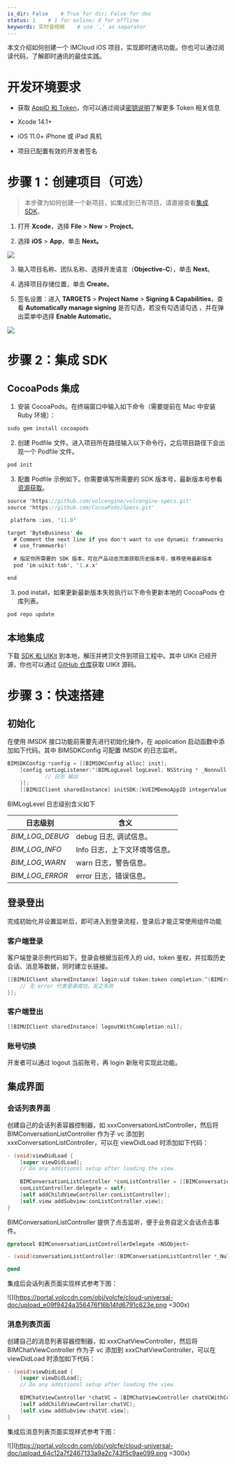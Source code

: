 ```yaml
---
is_dir: False    # True for dir; False for doc
status: 1    # 1 for online; 0 for offline
keywords: 实时音视频    # use ',' as separator
---
```


本文介绍如何创建一个 IMCloud iOS 项目，实现即时通讯功能。你也可以通过阅读代码，了解即时通讯的最佳实践。

# 开发环境要求

- 获取 [AppID 和 Token](291042)，你可以通过阅读[密钥说明](291043)了解更多 Token 相关信息
	
- Xcode 14.1+
	
- iOS 11.0+ iPhone 或 iPad 真机
	
- 项目已配置有效的开发者签名
	

# 步骤 1：创建项目（可选）

> 本步骤为如何创建一个新项目，如集成到已有项目，请直接查看[集成 SDK](#步骤-2：集成-sdk)。

1. 打开 **Xcode**，选择 **File** \> **New** \> **Project**。
	
2. 选择 **iOS** > **App**，单击 **Next。** 
	

![](https://portal.volccdn.com/obj/volcfe/cloud-universal-doc/upload_6ccb68778b56fcb20562532b4033bdde.jpg)

3. 输入项目名称、团队名称、选择开发语言（**Objective-C**），单击 **Next**。
	
4. 选择项目存储位置，单击 **Create**。
	
5. 签名设置：进入 **TARGETS** \> **Project Name** \> **Signing & Capabilities**，查看 **Automatically manage signing** 是否勾选，若没有勾选请勾选 ，并在弹出菜单中选择 **Enable Automatic**。
	
![](https://portal.volccdn.com/obj/volcfe/cloud-universal-doc/upload_c8b122cc044d3215a9925085b1917542.png)

# 步骤 2：集成 SDK

## CocoaPods 集成

1. 安装 CocoaPods。在终端窗口中输入如下命令（需要提前在 Mac 中安装 Ruby 环境）：

```objectivec
sudo gem install cocoapods
```

2. 创建 Podfile 文件。进入项目所在路径输入以下命令行，之后项目路径下会出现一个 Podfile 文件。
	

```objectivec
pod init
```

3. 配置 Podfile 示例如下。你需要填写所需要的 SDK 版本号，最新版本号参看[资源获取](273865.md#下载-uikit)。
	

```objectivec
source 'https://github.com/volcengine/volcengine-specs.git'
source 'https://github.com/CocoaPods/Specs.git'

 platform :ios, '11.0'

target 'ByteBusiness' do
  # Comment the next line if you don't want to use dynamic frameworks
  # use_frameworks!
  
  # 指定你所需要的 SDK 版本，可在产品动态页面获取历史版本号，推荐使用最新版本
  pod 'im-uikit-tob', '1.x.x'

end
```

3. pod install，如果更新最新版本失败执行以下命令更新本地的 CocoaPods 仓库列表。
	

```objectivec
pod repo update
```

## 本地集成

下载 [SDK 和 UIKit](273865) 到本地，解压并拷贝文件到项目工程中。其中 UIKit 已经开源，你也可以通过 [GitHub 仓库](https://github.com/volcengine/VolcEngineIM/tree/main/iOS/BIMUIKit)获取 UIKit 源码。

# 步骤 3：快速搭建

## 初始化

在使用 IMSDK 接口功能前需要先进行初始化操作，在 application 启动函数中添加如下代码。其中 BIMSDKConfig 可配置 IMSDK 的日志监听。

```objectivec
BIMSDKConfig *config = [[BIMSDKConfig alloc] init];
    [config setLogListener:^(BIMLogLevel logLevel, NSString * _Nonnull logContent) {
            // 日志 输出
    }];
    [[BIMUIClient sharedInstance] initSDK:[kVEIMDemoAppID integerValue]  config:config];
```
    

BIMLogLevel 日志级别含义如下

| 日志级别 | 含义 |
| --- | --- |
| *BIM\_LOG\_DEBUG* | debug 日志, 调试信息。 |
| *BIM\_LOG\_INFO* | Info 日志，上下文环境等信息。 |
| *BIM\_LOG\_WARN* | warn 日志，警告信息。 |
| *BIM\_LOG\_ERROR* | error 日志，错误信息。 |

## 登录登出
完成初始化并设置监听后，即可进入到登录流程，登录后才能正常使用组件功能

### 客户端登录
客户端登录示例代码如下。登录会根据当前传入的 uid，token 鉴权，并拉取历史会话、消息等数据，同时建立长链接。

```objectivec
[[BIMUIClient sharedInstance] login:uid token:token completion:^(BIMError * _Nullable error) {        
    // 无 error 代表登录成功，反之失败      
}];
```

### 客户端登出

```objectivec
[[BIMUIClient sharedInstance] logoutWithCompletion:nil];
```

### 账号切换

开发者可以通过 logout 当前账号，再 login 新账号实现此功能。

## 集成界面

### 会话列表界面

创建自己的会话列表容器控制器，如 xxxConversationListController，然后将 BIMConversationListController 作为子 vc 添加到 xxxConversationListController，可以在 viewDidLoad 时添加如下代码：

```objectivec
- (void)viewDidLoad {
    [super viewDidLoad];
    // Do any additional setup after loading the view.
    
    BIMConversationListController *conListController = [[BIMConversationListController alloc] init];
    conListController.delegate = self;
    [self addChildViewController:conListController];
    [self.view addSubview:conListController.view];
}
```

BIMConversationListController 提供了点击监听，便于业务自定义会话点击事件。

```objectivec
@protocol BIMConversationListControllerDelegate <NSObject>

- (void)conversationListController:(BIMConversationListController *_Nullable)controller didSelectConversation:(BIMConversation *)conversation;

@end
```

集成后会话列表页面实现样式参考下图：

![](https://portal.volccdn.com/obj/volcfe/cloud-universal-doc/upload_e09f9424a356476f16b14fd6791c623e.png =300x)

### 消息列表页面

创建自己的消息列表容器控制器，如 xxxChatViewController，然后将 BIMChatViewController 作为子 vc 添加到 xxxChatViewController，可以在 viewDidLoad 时添加如下代码：

```objectivec
- (void)viewDidLoad {
    [super viewDidLoad];
    // Do any additional setup after loading the view.
    
    BIMChatViewController *chatVC = [BIMChatViewController chatVCWithConversation:self.conversation];
    [self addChildViewController:chatVC];
    [self.view addSubview:chatVC.view];
}
```

集成后消息列表页面实现样式参考下图：

![](https://portal.volccdn.com/obj/volcfe/cloud-universal-doc/upload_64c12a7f2467133a9a2c743f5c9ae099.png =300x)
